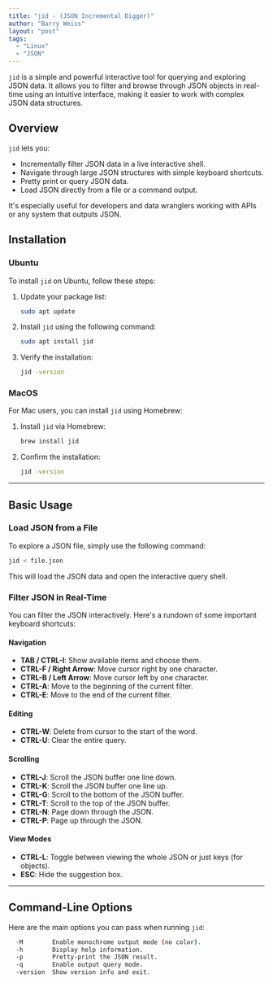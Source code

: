 ```yaml
---
title: "jid - (JSON Incremental Digger)"
author: "Barry Weiss"
layout: "post"
tags:
  - "Linux"
  - "JSON"
---
```


`jid` is a simple and powerful interactive tool for querying and exploring JSON data. It allows you to filter and browse through JSON objects in real-time using an intuitive interface, making it easier to work with complex JSON data structures.

## Overview

`jid` lets you:

- Incrementally filter JSON data in a live interactive shell.
- Navigate through large JSON structures with simple keyboard shortcuts.
- Pretty print or query JSON data.
- Load JSON directly from a file or a command output.

It's especially useful for developers and data wranglers working with APIs or any system that outputs JSON.

## Installation

### Ubuntu

To install `jid` on Ubuntu, follow these steps:

1. Update your package list:

   ```bash
   sudo apt update
   ```

2. Install `jid` using the following command:

   ```bash
   sudo apt install jid
   ```

3. Verify the installation:

   ```bash
   jid -version
   ```

### MacOS

For Mac users, you can install `jid` using Homebrew:

1. Install `jid` via Homebrew:

   ```bash
   brew install jid
   ```

2. Confirm the installation:

   ```bash
   jid -version
   ```

---

## Basic Usage

### Load JSON from a File

To explore a JSON file, simply use the following command:

```bash
jid < file.json
```

This will load the JSON data and open the interactive query shell.

### Filter JSON in Real-Time

You can filter the JSON interactively. Here's a rundown of some important keyboard shortcuts:

#### Navigation

- **TAB / CTRL-I**: Show available items and choose them.
- **CTRL-F / Right Arrow**: Move cursor right by one character.
- **CTRL-B / Left Arrow**: Move cursor left by one character.
- **CTRL-A**: Move to the beginning of the current filter.
- **CTRL-E**: Move to the end of the current filter.

#### Editing

- **CTRL-W**: Delete from cursor to the start of the word.
- **CTRL-U**: Clear the entire query.

#### Scrolling

- **CTRL-J**: Scroll the JSON buffer one line down.
- **CTRL-K**: Scroll the JSON buffer one line up.
- **CTRL-G**: Scroll to the bottom of the JSON buffer.
- **CTRL-T**: Scroll to the top of the JSON buffer.
- **CTRL-N**: Page down through the JSON.
- **CTRL-P**: Page up through the JSON.

#### View Modes

- **CTRL-L**: Toggle between viewing the whole JSON or just keys (for objects).
- **ESC**: Hide the suggestion box.

---

## Command-Line Options

Here are the main options you can pass when running `jid`:

```bash
  -M        Enable monochrome output mode (no color).
  -h        Display help information.
  -p        Pretty-print the JSON result.
  -q        Enable output query mode.
  -version  Show version info and exit.
```
